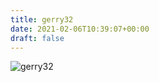 ```yaml
---
title: gerry32
date: 2021-02-06T10:39:07+00:00
draft: false
---
```


![gerry32](/images/2006%20Gerry.jpg)

